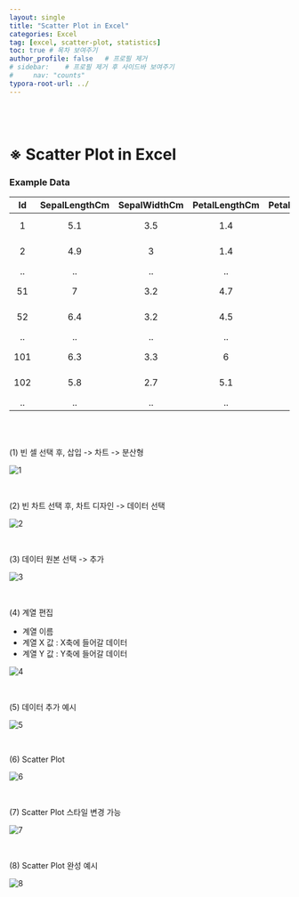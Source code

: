 ```yaml
---
layout: single
title: "Scatter Plot in Excel"
categories: Excel
tag: [excel, scatter-plot, statistics]
toc: true # 목차 보여주기
author_profile: false   # 프로필 제거
# sidebar:    # 프로필 제거 후 사이드바 보여주기
#     nav: "counts"
typora-root-url: ../
---
```

<br><br>

# ※ Scatter Plot in Excel

### Example Data

| **Id** | **SepalLengthCm** | **SepalWidthCm** | **PetalLengthCm** | **PetalWidthCm** | **Species**     |
|:------:|:-----------------:|:----------------:|:-----------------:|:----------------:|:---------------:|
| 1      | 5.1               | 3.5              | 1.4               | 0.2              | Iris-setosa     |
| 2      | 4.9               | 3                | 1.4               | 0.2              | Iris-setosa     |
| ..     | ..                | ..               | ..                | ..               | ..              |
| 51     | 7                 | 3.2              | 4.7               | 1.4              | Iris-versicolor |
| 52     | 6.4               | 3.2              | 4.5               | 1.5              | Iris-versicolor |
| ..     | ..                | ..               | ..                | ..               | ..              |
| 101    | 6.3               | 3.3              | 6                 | 2.5              | Iris-virginica  |
| 102    | 5.8               | 2.7              | 5.1               | 1.9              | Iris-virginica  |
| ..     | ..                | ..               | ..                | ..               | ..              |

<br>
<br>

(1) 빈 셀 선택 후, 삽입 -> 차트 -> 분산형

![1]({{site.url}}/images/2024-03-20-excel-scatterPlot/1_1.JPG)

<br>

(2) 빈 차트 선택 후, 차트 디자인 -> 데이터 선택

![2]({{site.url}}/images/2024-03-20-excel-scatterPlot/2_1.JPG)

<br>

(3) 데이터 원본 선택 -> 추가

![3]({{site.url}}/images/2024-03-20-excel-scatterPlot/3_1.JPG)

<br>

(4) 계열 편집
- 계열 이름
- 계열 X 값 : X축에 들어갈 데이터
- 계열 Y 값 : Y축에 들어갈 데이터

![4]({{site.url}}/images/2024-03-20-excel-scatterPlot/4_1.JPG)

<br>

(5) 데이터 추가 예시

![5]({{site.url}}/images/2024-03-20-excel-scatterPlot/5.JPG)

<br>

(6) Scatter Plot

![6]({{site.url}}/images/2024-03-20-excel-scatterPlot/6.JPG)

<br>

(7) Scatter Plot 스타일 변경 가능

![7]({{site.url}}/images/2024-03-20-excel-scatterPlot/7_1.JPG)

<br>

(8) Scatter Plot 완성 예시

![8]({{site.url}}/images/2024-03-20-excel-scatterPlot/8_result.JPG)